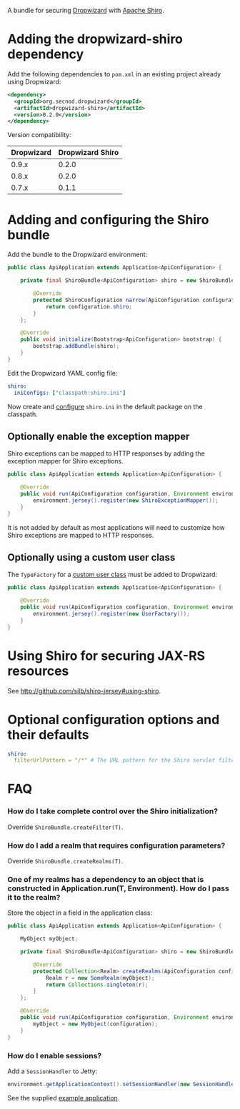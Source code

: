A bundle for securing [Dropwizard](http://dropwizard.codahale.com) with [Apache Shiro](http://shiro.apache.org).

# Adding the dropwizard-shiro dependency

Add the following dependencies to `pom.xml` in an existing project already using Dropwizard:

```xml
<dependency>
  <groupId>org.secnod.dropwizard</groupId>
  <artifactId>dropwizard-shiro</artifactId>
  <version>0.2.0</version>
</dependency>
```

Version compatibility:

|Dropwizard|Dropwizard Shiro|
|----------|----------------|
|0.9.x     |0.2.0
|0.8.x     |0.2.0           |
|0.7.x     |0.1.1           |

# Adding and configuring the Shiro bundle

Add the bundle to the Dropwizard environment:

```java
public class ApiApplication extends Application<ApiConfiguration> {

    private final ShiroBundle<ApiConfiguration> shiro = new ShiroBundle<ApiConfiguration>() {

        @Override
        protected ShiroConfiguration narrow(ApiConfiguration configuration) {
            return configuration.shiro;
        }
    };

    @Override
    public void initialize(Bootstrap<ApiConfiguration> bootstrap) {
        bootstrap.addBundle(shiro);
    }
}
```

Edit the Dropwizard YAML config file:

```yaml
shiro:
  iniConfigs: ["classpath:shiro.ini"]
```

Now create and [configure](http://github.com/silb/shiro-jersey#configure-shiro) `shiro.ini` in the default package
on the classpath.

## Optionally enable the exception mapper

Shiro exceptions can be mapped to HTTP responses by adding the exception mapper for Shiro exceptions.

```java
public class ApiApplication extends Application<ApiConfiguration> {

    @Override
    public void run(ApiConfiguration configuration, Environment environment) throws Exception {
        environment.jersey().register(new ShiroExceptionMapper());
    }
}
```

It is not added by default as most applications will need to customize how Shiro exceptions are mapped to HTTP responses.

## Optionally using a custom user class

The `TypeFactory` for a [custom user class](http://github.com/silb/shiro-jersey#custom-user) must be added to Dropwizard:

```java
public class ApiApplication extends Application<ApiConfiguration> {

    @Override
    public void run(ApiConfiguration configuration, Environment environment) throws Exception {
        environment.jersey().register(new UserFactory());
    }
}
```

# Using Shiro for securing JAX-RS resources

See <http://github.com/silb/shiro-jersey#using-shiro>.

# Optional configuration options and their defaults

```yaml
shiro:
  filterUrlPattern = "/*" # The URL pattern for the Shiro servlet filter
```

# FAQ

### How do I take complete control over the Shiro initialization?

Override `ShiroBundle.createFilter(T)`.

### How do I add a realm that requires configuration parameters?

Override `ShiroBundle.createRealms(T)`.

### One of my realms has a dependency to an object that is constructed in Application.run(T, Environment). How do I pass it to the realm?

Store the object in a field in the application class:

```java
public class ApiApplication extends Application<ApiConfiguration> {

    MyObject myObject;

    private final ShiroBundle<ApiConfiguration> shiro = new ShiroBundle<ApiConfiguration>() {

        @Override
        protected Collection<Realm> createRealms(ApiConfiguration configuration) {
            Realm r = new SomeRealm(myObject);
            return Collections.singleton(r);
        }
    };

    @Override
    public void run(ApiConfiguration configuration, Environment environment) throws Exception {
        myObject = new MyObject(configuration);
    }
}
```

### How do I enable sessions?

Add a `SessionHandler` to Jetty:

```java
environment.getApplicationContext().setSessionHandler(new SessionHandler());
```

See the supplied [example application](src/test/java/org/secnod/dropwizard/shiro/test/integration/ApiApplication.java).
